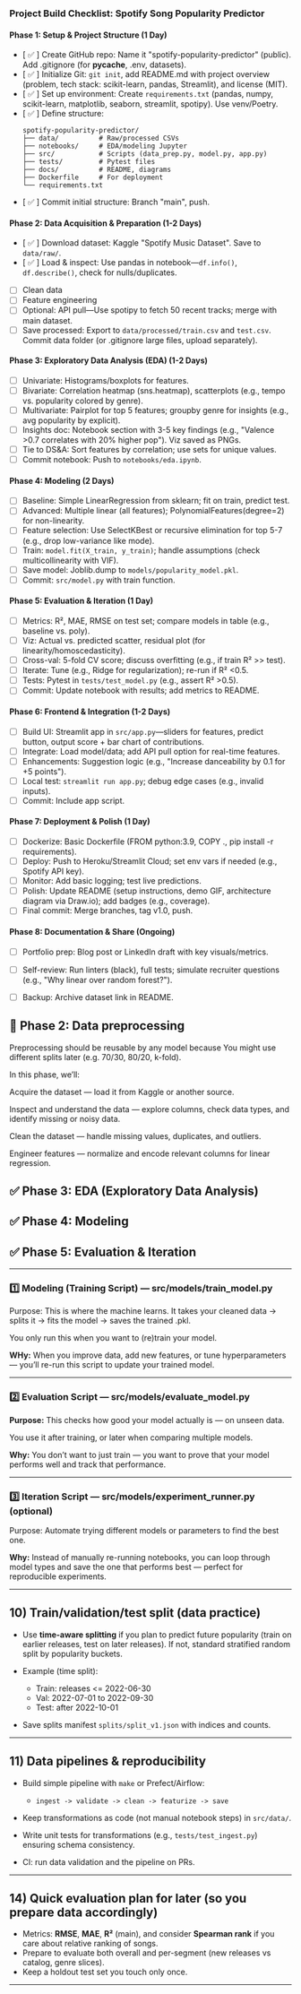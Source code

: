 ### Project Build Checklist: Spotify Song Popularity Predictor


#### Phase 1: Setup & Project Structure (1 Day)
- [ ✅ ] Create GitHub repo: Name it "spotify-popularity-predictor" (public). Add .gitignore (for __pycache__, .env, datasets).
- [ ✅ ] Initialize Git: `git init`, add README.md with project overview (problem, tech stack: scikit-learn, pandas, Streamlit), and license (MIT).
- [ ✅ ] Set up environment: Create `requirements.txt` (pandas, numpy, scikit-learn, matplotlib, seaborn, streamlit, spotipy). Use venv/Poetry.
- [ ✅ ] Define structure:
  ```
  spotify-popularity-predictor/
  ├── data/          # Raw/processed CSVs
  ├── notebooks/     # EDA/modeling Jupyter
  ├── src/           # Scripts (data_prep.py, model.py, app.py)
  ├── tests/         # Pytest files
  ├── docs/          # README, diagrams
  ├── Dockerfile     # For deployment
  └── requirements.txt
  ```
- [ ✅ ] Commit initial structure: Branch "main", push.

#### Phase 2: Data Acquisition & Preparation (1-2 Days)
- [ ✅ ] Download dataset: Kaggle "Spotify Music Dataset". Save to `data/raw/`.
- [ ✅ ] Load & inspect: Use pandas in notebook—`df.info()`, `df.describe()`, check for nulls/duplicates.
- [ ] Clean data
- [ ] Feature engineering
- [ ] Optional: API pull—Use spotipy to fetch 50 recent tracks; merge with main dataset.
- [ ] Save processed: Export to `data/processed/train.csv` and `test.csv`. Commit data folder (or .gitignore large files, upload separately).

#### Phase 3: Exploratory Data Analysis (EDA) (1-2 Days)
- [ ] Univariate: Histograms/boxplots for features.
- [ ] Bivariate: Correlation heatmap (sns.heatmap), scatterplots (e.g., tempo vs. popularity colored by genre).
- [ ] Multivariate: Pairplot for top 5 features; groupby genre for insights (e.g., avg popularity by explicit).
- [ ] Insights doc: Notebook section with 3-5 key findings (e.g., "Valence >0.7 correlates with 20% higher pop"). Viz saved as PNGs.
- [ ] Tie to DS&A: Sort features by correlation; use sets for unique values.
- [ ] Commit notebook: Push to `notebooks/eda.ipynb`.

#### Phase 4: Modeling (2 Days)
- [ ] Baseline: Simple LinearRegression from sklearn; fit on train, predict test.
- [ ] Advanced: Multiple linear (all features); PolynomialFeatures(degree=2) for non-linearity.
- [ ] Feature selection: Use SelectKBest or recursive elimination for top 5-7 (e.g., drop low-variance like mode).
- [ ] Train: `model.fit(X_train, y_train)`; handle assumptions (check multicollinearity with VIF).
- [ ] Save model: Joblib.dump to `models/popularity_model.pkl`.
- [ ] Commit: `src/model.py` with train function.

#### Phase 5: Evaluation & Iteration (1 Day)
- [ ] Metrics: R², MAE, RMSE on test set; compare models in table (e.g., baseline vs. poly).
- [ ] Viz: Actual vs. predicted scatter, residual plot (for linearity/homoscedasticity).
- [ ] Cross-val: 5-fold CV score; discuss overfitting (e.g., if train R² >> test).
- [ ] Iterate: Tune (e.g., Ridge for regularization); re-run if R² <0.5.
- [ ] Tests: Pytest in `tests/test_model.py` (e.g., assert R² >0.5).
- [ ] Commit: Update notebook with results; add metrics to README.

#### Phase 6: Frontend & Integration (1-2 Days)
- [ ] Build UI: Streamlit app in `src/app.py`—sliders for features, predict button, output score + bar chart of contributions.
- [ ] Integrate: Load model/data; add API pull option for real-time features.
- [ ] Enhancements: Suggestion logic (e.g., "Increase danceability by 0.1 for +5 points").
- [ ] Local test: `streamlit run app.py`; debug edge cases (e.g., invalid inputs).
- [ ] Commit: Include app script.

#### Phase 7: Deployment & Polish (1 Day)
- [ ] Dockerize: Basic Dockerfile (FROM python:3.9, COPY ., pip install -r requirements).
- [ ] Deploy: Push to Heroku/Streamlit Cloud; set env vars if needed (e.g., Spotify API key).
- [ ] Monitor: Add basic logging; test live predictions.
- [ ] Polish: Update README (setup instructions, demo GIF, architecture diagram via Draw.io); add badges (e.g., coverage).
- [ ] Final commit: Merge branches, tag v1.0, push.

#### Phase 8: Documentation & Share (Ongoing)
- [ ] Portfolio prep: Blog post or LinkedIn draft with key visuals/metrics.
- [ ] Self-review: Run linters (black), full tests; simulate recruiter questions (e.g., "Why linear over random forest?").
- [ ] Backup: Archive dataset link in README.


## 🧩 Phase 2: Data preprocessing

Preprocessing should be reusable by any model because You might use different splits later (e.g. 70/30, 80/20, k-fold).

In this phase, we’ll:

Acquire the dataset — load it from Kaggle or another source.

Inspect and understand the data — explore columns, check data types, and identify missing or noisy data.

Clean the dataset — handle missing values, duplicates, and outliers.

Engineer features — normalize and encode relevant columns for linear regression.


## ✅ Phase 3: EDA (Exploratory Data Analysis)
## ✅ Phase 4: Modeling
## ✅ Phase 5: Evaluation & Iteration

---

### 1️⃣ Modeling (Training Script) — src/models/train_model.py

Purpose:
This is where the machine learns.
It takes your cleaned data → splits it → fits the model → saves the trained .pkl.

You only run this when you want to (re)train your model.

**WHy:**
When you improve data, add new features, or tune hyperparameters — you’ll re-run this script to update your trained model.

---

### 2️⃣ Evaluation Script — src/models/evaluate_model.py

**Purpose:**
This checks how good your model actually is — on unseen data.

You use it after training, or later when comparing multiple models.

**Why:**
You don’t want to just train — you want to prove that your model performs well and track that performance.

---

### 3️⃣ Iteration Script — src/models/experiment_runner.py (optional)

Purpose:
Automate trying different models or parameters to find the best one.

**Why:**
Instead of manually re-running notebooks, you can loop through model types and save the one that performs best — perfect for reproducible experiments.

---

## 10) Train/validation/test split (data practice)

* Use **time-aware splitting** if you plan to predict future popularity (train on earlier releases, test on later releases). If not, standard stratified random split by popularity buckets.
* Example (time split):

  * Train: releases <= 2022-06-30
  * Val: 2022-07-01 to 2022-09-30
  * Test: after 2022-10-01
* Save splits manifest `splits/split_v1.json` with indices and counts.

---

## 11) Data pipelines & reproducibility

* Build simple pipeline with `make` or Prefect/Airflow:

  * `ingest -> validate -> clean -> featurize -> save`
* Keep transformations as code (not manual notebook steps) in `src/data/`.
* Write unit tests for transformations (e.g., `tests/test_ingest.py`) ensuring schema consistency.
* CI: run data validation and the pipeline on PRs.

---

## 14) Quick evaluation plan for later (so you prepare data accordingly)

* Metrics: **RMSE**, **MAE**, **R²** (main), and consider **Spearman rank** if you care about relative ranking of songs.
* Prepare to evaluate both overall and per-segment (new releases vs catalog, genre slices).
* Keep a holdout test set you touch only once.

---
